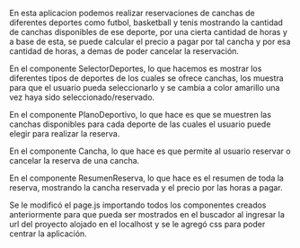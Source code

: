 En esta aplicacion podemos realizar reservaciones de canchas de diferentes deportes como futbol, basketball y tenis mostrando la cantidad de canchas disponibles de ese deporte, por una cierta cantidad de horas y a
base de esta, se puede calcular el precio a pagar por tal cancha y por esa cantidad de horas, a demas de poder cancelar la reservación.

En el componente SelectorDeportes, lo que hacemos es mostrar los diferentes tipos de deportes de los cuales se ofrece canchas, los muestra para que el usuario pueda seleccionarlo y se cambia a color amarillo una vez 
haya sido seleccionado/reservado.

En el componente PlanoDeportivo, lo que hace es que se muestren las canchas disponibles para cada deporte de las cuales el usuario puede elegir para realizar la reserva.

En el componente Cancha, lo que hace es que permite al usuario reservar o cancelar la reserva de una cancha.

En el componente ResumenReserva, lo que hace es el resumen de toda la reserva, mostrando la cancha reservada y el precio por las horas a pagar.

Se le modificó el page.js importando todos los componentes creados anteriormente para que pueda ser mostrados en el buscador al ingresar la url del proyecto alojado en el localhost y se le agregó css para poder 
centrar la aplicación.
